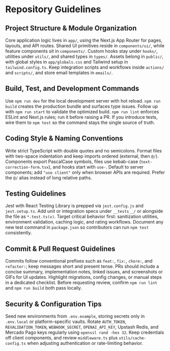 # Repository Guidelines

## Project Structure & Module Organization
Core application logic lives in `app/`, using the Next.js App Router for pages, layouts, and API routes. Shared UI primitives reside in `components/ui/`, while feature components sit in `components/`. Custom hooks stay under `hooks/`, utilities under `utils/`, and shared types in `types/`. Assets belong in `public/`, with global styles in `app/globals.css` and Tailwind setup in `tailwind.config.ts`. Keep integration scripts and workflows inside `actions/` and `scripts/`, and store email templates in `emails/`.

## Build, Test, and Development Commands
Use `npm run dev` for the local development server with hot reload. `npm run build` creates the production bundle and surfaces type issues. Follow up with `npm run start` to validate the optimized build. `npm run lint` enforces ESLint and Next.js rules; run it before raising a PR. If you introduce tests, wire them to `npm test` so the command stays the single source of truth.

## Coding Style & Naming Conventions
Write strict TypeScript with double quotes and no semicolons. Format files with two-space indentation and keep imports ordered (external, then `@/`). Components export PascalCase symbols, files use kebab-case (`text-correction-form.tsx`), and hooks start with `use-`. Default to server components; add `"use client"` only when browser APIs are required. Prefer the `@/` alias instead of long relative paths.

## Testing Guidelines
Jest with React Testing Library is prepped via `jest.config.js` and `jest.setup.ts`. Add unit or integration specs under `__tests__/` or alongside the file as `*.test.ts(x)`. Target critical behavior first: sanitization utilities, environment validation, caching logic, and rating workflows. Document any new test command in `package.json` so contributors can run `npm test` consistently.

## Commit & Pull Request Guidelines
Commits follow conventional prefixes such as `feat:`, `fix:`, `chore:`, and `refactor:`; keep messages short and present tense. PRs should include a concise summary, implementation notes, linked issues, and screenshots or GIFs for UI updates. Highlight migrations, config changes, or manual steps in a dedicated checklist. Before requesting review, confirm `npm run lint` and `npm run build` both pass locally.

## Security & Configuration Tips
Seed new environments from `.env.example`, storing secrets only in `.env.local` or platform-specific vaults. Rotate `AUTH_TOKEN`, `REVALIDATION_TOKEN`, `WEBHOOK_SECRET`, `OPENAI_API_KEY`, Upstash Redis, and Mercado Pago keys regularly using `openssl rand -hex 32`. Keep credentials off client components, and review `middleware.ts` plus `utils/cache-config.ts` when adjusting authentication or rate-limiting behavior.
